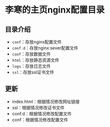 # 李寒的主页nginx配置目录

## 目录介绍

- `conf`：存放nginx配置文件
- `conf.d`：存放nginx:sever配置文件
- `conf`：存放数据文件
- `html`：存放静态资源文件
- `logs`：存放日志文件
- `ssl`：存放ssl证书文件

## 更新

- index.html：根据情况修改网址链接
- ssl：根据情况修改证书文件
- conf.d：根据情况修改配置文件
- conf：根据情况修改配置文件